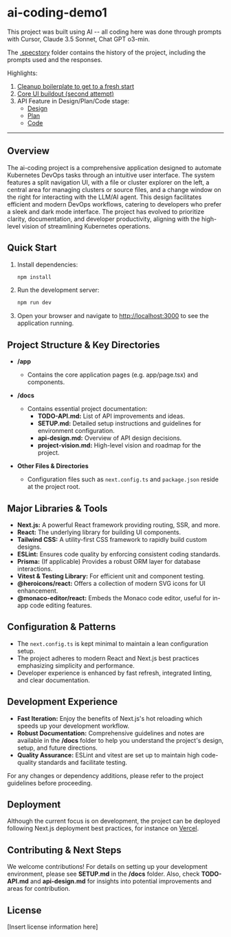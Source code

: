 # ai-coding-demo1

This project was built using AI -- all coding here was done through prompts with Cursor, Claude 3.5 Sonnet, Chat GPT o3-min.

The [.specstory](.specstory) folder contains the history of the project, including the prompts used and the responses.

Highlights:

1. [Cleanup boilerplate to get to a fresh start](.specstory/history/removing-boilerplate-ui-from-next-js-project.md)
2. [Core UI buildout (second attempt)](.specstory/history/app-framework-and-ui-layout-development.md)
3. API Feature in Design/Plan/Code stage:
   - [Design](.specstory/history/api-design-document-for-next-js-project.md)
   - [Plan](.specstory/history/api-feature-implementation-plan.md)
   - [Code](.specstory/history/api-feature-implementation-and-task-management.md)

---

## Overview

The ai-coding project is a comprehensive application designed to automate Kubernetes DevOps tasks through an intuitive user interface. The system features a split navigation UI, with a file or cluster explorer on the left, a central area for managing clusters or source files, and a change window on the right for interacting with the LLM/AI agent. This design facilitates efficient and modern DevOps workflows, catering to developers who prefer a sleek and dark mode interface. The project has evolved to prioritize clarity, documentation, and developer productivity, aligning with the high-level vision of streamlining Kubernetes operations.

## Quick Start

1. Install dependencies:
   ```bash
   npm install
   ```
2. Run the development server:
   ```bash
   npm run dev
   ```
3. Open your browser and navigate to [http://localhost:3000](http://localhost:3000) to see the application running.

## Project Structure & Key Directories

- **/app**

  - Contains the core application pages (e.g. app/page.tsx) and components.

- **/docs**

  - Contains essential project documentation:
    - **TODO-API.md:** List of API improvements and ideas.
    - **SETUP.md:** Detailed setup instructions and guidelines for environment configuration.
    - **api-design.md:** Overview of API design decisions.
    - **project-vision.md:** High-level vision and roadmap for the project.

- **Other Files & Directories**
  - Configuration files such as `next.config.ts` and `package.json` reside at the project root.

## Major Libraries & Tools

- **Next.js:** A powerful React framework providing routing, SSR, and more.
- **React:** The underlying library for building UI components.
- **Tailwind CSS:** A utility-first CSS framework to rapidly build custom designs.
- **ESLint:** Ensures code quality by enforcing consistent coding standards.
- **Prisma:** (If applicable) Provides a robust ORM layer for database interactions.
- **Vitest & Testing Library:** For efficient unit and component testing.
- **@heroicons/react:** Offers a collection of modern SVG icons for UI enhancement.
- **@monaco-editor/react:** Embeds the Monaco code editor, useful for in-app code editing features.

## Configuration & Patterns

- The `next.config.ts` is kept minimal to maintain a lean configuration setup.
- The project adheres to modern React and Next.js best practices emphasizing simplicity and performance.
- Developer experience is enhanced by fast refresh, integrated linting, and clear documentation.

## Development Experience

- **Fast Iteration:** Enjoy the benefits of Next.js's hot reloading which speeds up your development workflow.
- **Robust Documentation:** Comprehensive guidelines and notes are available in the **/docs** folder to help you understand the project's design, setup, and future directions.
- **Quality Assurance:** ESLint and vitest are set up to maintain high code-quality standards and facilitate testing.

For any changes or dependency additions, please refer to the project guidelines before proceeding.

## Deployment

Although the current focus is on development, the project can be deployed following Next.js deployment best practices, for instance on [Vercel](https://vercel.com/).

## Contributing & Next Steps

We welcome contributions! For details on setting up your development environment, please see **SETUP.md** in the **/docs** folder. Also, check **TODO-API.md** and **api-design.md** for insights into potential improvements and areas for contribution.

## License

[Insert license information here]
